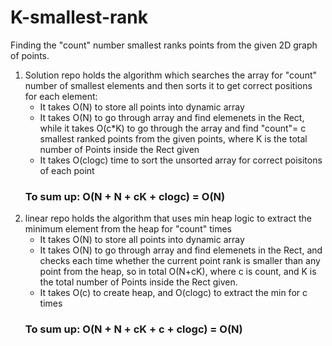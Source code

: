 # K-smallest-rank
Finding the "count" number smallest ranks points from the given 2D graph of points.
1. Solution repo holds the algorithm which searches the array for "count" number of smallest elements and then sorts it to get correct positions for each element:
   * It takes O(N) to store all points into dynamic array
   * It takes O(N) to go through array and find elemenets in the Rect, while it takes O(c*K) to go through the array and find "count"= c smallest ranked points from the given points, where K is the total number of Points inside the Rect given
   * It takes O(clogc) time to sort the unsorted array for correct poisitons of each point
   ### To sum up: O(N + N + cK + clogc) = O(N) 
2. linear repo holds the algorithm that uses min heap logic to extract the minimum element from the heap for "count" times
   * It takes O(N) to store all points into dynamic array
   * It takes O(N) to go through array  and find elemenets in the Rect, and checks each time whether the current point rank is smaller than any point from the heap, so in total O(N+cK), where c is count, and K is the total number of Points inside the Rect given.
   * It takes O(c) to create heap, and O(clogc) to extract the min for c times
   ### To sum up: O(N + N + cK + c + clogc) = O(N)
   
